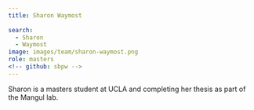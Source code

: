 ```yaml
---
title: Sharon Waymost
 
search:
  - Sharon
  - Waymost
image: images/team/sharon-waymost.png
role: masters
<!-- github: sbpw -->
---
```


Sharon is a masters student at UCLA and completing her thesis as part of the Mangul lab.
